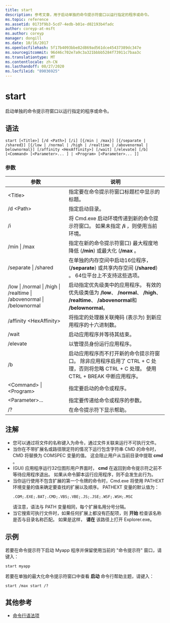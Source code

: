 ```yaml
---
title: start
description: 参考文章，用于启动单独的命令提示符窗口以运行指定的程序或命令。
ms.topic: reference
ms.assetid: 0173f9b3-5cd7-4edb-b01e-d02193b4fadc
author: coreyp-at-msft
ms.author: coreyp
manager: dongill
ms.date: 10/16/2017
ms.openlocfilehash: 5f17b4093bbe82d869ad561dce45437389dc347e
ms.sourcegitcommit: 96d46c702e7a9c3a321bbbb5284f73911c7baa3c
ms.translationtype: MT
ms.contentlocale: zh-CN
ms.lasthandoff: 08/27/2020
ms.locfileid: "89036925"
---
```

# <a name="start"></a>start

启动单独的命令提示符窗口以运行指定的程序或命令。



## <a name="syntax"></a>语法

```
start [<Title>] [/d <Path>] [/i] [{/min | /max}] [{/separate | /shared}] [{/low | /normal | /high | /realtime | /abovenormal | belownormal}] [/affinity <HexAffinity>] [/wait] [/elevate] [/b] [<Command> [<Parameter>... ] | <Program> [<Parameter>... ]]
```

### <a name="parameters"></a>参数

|参数|说明|
|---------|-----------|
|\<Title>|指定要在命令提示符窗口标题栏中显示的标题。|
|/d \<Path>|指定启动目录。|
|/i|将 Cmd.exe 启动环境传递到新的命令提示符窗口。 如果未指定 **/i** ，则使用当前环境。|
|/min \| /max|指定在新的命令提示符窗口) 最大程度地降低 (**/min**) 或最大化 (**/max** 。|
|/separate \| /shared|在单独的内存空间中启动16位程序， (**/separate**) 或共享内存空间 (**/shared**) 。 64位平台上不支持这些选项。|
|/low \| /normal \| /high \| /realtime \| /abovenormal \| /belownormal|启动指定优先级类中的应用程序。 有效的优先级类值为 **/low**、 **/normal**、 **/high**、 **/realtime**、 **/abovenormal**和 **/belownormal**。|
|/affinity \<HexAffinity>|将指定的处理器关联掩码 (表示为) 到新应用程序的十六进制数。|
|/wait|启动应用程序并等待其结束。|
|/elevate|以管理员身份运行应用程序。|
|/b|启动应用程序而不打开新的命令提示符窗口。 除非应用程序启用了 CTRL + C 处理，否则将忽略 CTRL + C 处理。 使用 CTRL + BREAK 中断应用程序。|
|\<Command> \| \<Program>|指定要启动的命令或程序。|
|\<Parameter>...|指定要传递给命令或程序的参数。|
|/?|在命令提示符下显示帮助。|

## <a name="remarks"></a>注解

- 您可以通过将文件的名称键入为命令，通过文件关联来运行不可执行文件。
- 当你在不带扩展名或路径限定符的情况下运行包含字符串 CMD 的命令时，CMD 将替换为 COMSPEC 变量的值。 这会阻止用户从当前目录中提取 **cmd** 。
-  (GUI) 应用程序运行32位图形用户界面时， **cmd** 在返回到命令提示符之前不等待应用程序退出。 如果从命令脚本运行应用程序，则不会发生此行为。
- 当你运行使用不包含扩展的第一个令牌的命令时，Cmd.exe 将使用 PATHEXT 环境变量的值来确定要查找的扩展以及顺序。 PATHEXT 变量的默认值为：
  ```
  .COM;.EXE;.BAT;.CMD;.VBS;.VBE;.JS;.JSE;.WSF;.WSH;.MSC
  ```
  请注意，语法与 PATH 变量相同，每个扩展名用分号分隔。
- 当它搜索可执行文件时，如果任何扩展上都没有匹配项，则 **开始** 检查该名称是否与目录名称匹配。 如果是这样， **请在** 该路径上打开 Explorer.exe。

## <a name="examples"></a>示例

若要在命令提示符下启动 Myapp 程序并保留使用当前的 "命令提示符" 窗口，请键入：
```
start myapp
```
若要在单独的最大化命令提示符窗口中查看 **启动** 命令行帮助主题，请键入：
```
start /max start /?
```

## <a name="additional-references"></a>其他参考

- [命令行语法项](command-line-syntax-key.md)
